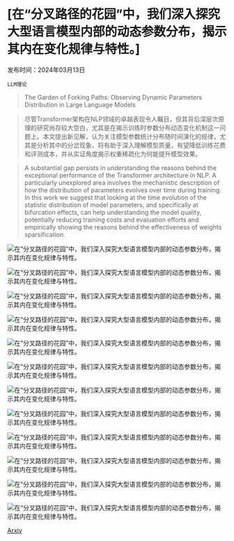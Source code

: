 # [在“分叉路径的花园”中，我们深入探究大型语言模型内部的动态参数分布，揭示其内在变化规律与特性。]

发布时间：2024年03月13日

`LLM理论`

> The Garden of Forking Paths: Observing Dynamic Parameters Distribution in Large Language Models

> 尽管Transformer架构在NLP领域的卓越表现令人瞩目，但其背后深层次原理的研究尚存较大空白，尤其是在揭示训练时参数分布动态变化机制这一问题上。本文提出新见解，认为关注模型参数统计分布随时间演化的规律，尤其是分析其中的分岔现象，将有助于深入理解模型质量，有望降低训练花费和评测成本，并从实证角度揭示权重稀疏化为何能提升模型效果。

> A substantial gap persists in understanding the reasons behind the exceptional performance of the Transformer architecture in NLP. A particularly unexplored area involves the mechanistic description of how the distribution of parameters evolves over time during training. In this work we suggest that looking at the time evolution of the statistic distribution of model parameters, and specifically at bifurcation effects, can help understanding the model quality, potentially reducing training costs and evaluation efforts and empirically showing the reasons behind the effectiveness of weights sparsification.

![在“分叉路径的花园”中，我们深入探究大型语言模型内部的动态参数分布，揭示其内在变化规律与特性。](../../../paper_images/2403.08739/x1.png)

![在“分叉路径的花园”中，我们深入探究大型语言模型内部的动态参数分布，揭示其内在变化规律与特性。](../../../paper_images/2403.08739/x2.png)

![在“分叉路径的花园”中，我们深入探究大型语言模型内部的动态参数分布，揭示其内在变化规律与特性。](../../../paper_images/2403.08739/x3.png)

![在“分叉路径的花园”中，我们深入探究大型语言模型内部的动态参数分布，揭示其内在变化规律与特性。](../../../paper_images/2403.08739/x4.png)

![在“分叉路径的花园”中，我们深入探究大型语言模型内部的动态参数分布，揭示其内在变化规律与特性。](../../../paper_images/2403.08739/x5.png)

![在“分叉路径的花园”中，我们深入探究大型语言模型内部的动态参数分布，揭示其内在变化规律与特性。](../../../paper_images/2403.08739/x6.png)

![在“分叉路径的花园”中，我们深入探究大型语言模型内部的动态参数分布，揭示其内在变化规律与特性。](../../../paper_images/2403.08739/x7.png)

![在“分叉路径的花园”中，我们深入探究大型语言模型内部的动态参数分布，揭示其内在变化规律与特性。](../../../paper_images/2403.08739/x8.png)

![在“分叉路径的花园”中，我们深入探究大型语言模型内部的动态参数分布，揭示其内在变化规律与特性。](../../../paper_images/2403.08739/x9.png)

![在“分叉路径的花园”中，我们深入探究大型语言模型内部的动态参数分布，揭示其内在变化规律与特性。](../../../paper_images/2403.08739/x10.png)

![在“分叉路径的花园”中，我们深入探究大型语言模型内部的动态参数分布，揭示其内在变化规律与特性。](../../../paper_images/2403.08739/x11.png)

![在“分叉路径的花园”中，我们深入探究大型语言模型内部的动态参数分布，揭示其内在变化规律与特性。](../../../paper_images/2403.08739/x12.png)

[Arxiv](https://arxiv.org/abs/2403.08739)